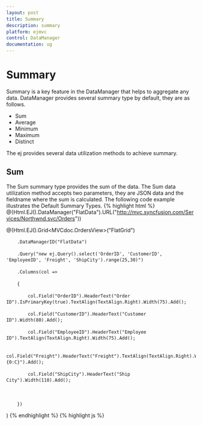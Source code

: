 ```yaml
---
layout: post
title: Summary
description: summary 
platform: ejmvc
control: DataManager
documentation: ug
---
```


# Summary 

Summary is a key feature in the DataManager that helps to aggregate any data. DataManager provides several summary type by default, they are as follows.

* Sum
* Average 
* Minimum
* Maximum
* Distinct

The ej provides several data utilization methods to achieve summary. 

## Sum

The Sum summary type provides the sum of the data. The Sum data utilization method accepts two parameters, they are JSON data and the fieldname where the sum is calculated. The following code example illustrates the Default Summary Types.
{% highlight html %}
@(Html.EJ().DataManager("FlatData").URL("http://mvc.syncfusion.com/Services/Northwnd.svc/Orders"))



@(Html.EJ().Grid<MVCdoc.OrdersView>("FlatGrid")

        .DataManagerID("FlatData")

        .Query("new ej.Query().select('OrderID', 'CustomerID', 'EmployeeID', 'Freight', 'ShipCity').range(25,30)")

        .Columns(col =>

        {

            col.Field("OrderID").HeaderText("Order ID").IsPrimaryKey(true).TextAlign(TextAlign.Right).Width(75).Add();

            col.Field("CustomerID").HeaderText("Customer ID").Width(80).Add();

            col.Field("EmployeeID").HeaderText("Employee ID").TextAlign(TextAlign.Right).Width(75).Add();

            col.Field("Freight").HeaderText("Freight").TextAlign(TextAlign.Right).Width(75).Format("{0:C}").Add();

            col.Field("ShipCity").HeaderText("Ship City").Width(110).Add();



        })

)
{% endhighlight  %}
{% highlight js %}
    <script type="text/javascript" class="jsScript">

        setTimeout(function () {

            var proxy = $("#MainContent_OrdersGrid").ejGrid("instance");

            var data = proxy._currentJsonData;

            var sum = ej.sum(data, "EmployeeID");//Calculates the sum Freight

            $("body").append("<span>Sum:" + sum + "</spn>");

        }, 3000);

    </script>


{% endhighlight %}


The result of the above code example is illustrated as follows.

![](Summary_images/Summary_img1.png)



## Min

The Minimum of a particular field can be calculated by using the ej.min data utilization method and this method accepts the arguments such as JSON data/array, field name and the comparer used for the comparison. When the data to the min method is a JSON array, then the whole record is returned.

The minimum of particular field can be calculated as follows.
{% highlight html %}
@(Html.EJ().DataManager("FlatData").URL("http://mvc.syncfusion.com/Services/Northwnd.svc/Orders"))



@(Html.EJ().Grid<MVCdoc.OrdersView>("FlatGrid")

        .DataManagerID("FlatData")

        .Query("new ej.Query().select('OrderID', 'CustomerID', 'EmployeeID', 'Freight', 'ShipCity').range(25,30)")

        .Columns(col =>

        {

            col.Field("OrderID").HeaderText("Order ID").IsPrimaryKey(true).TextAlign(TextAlign.Right).Width(75).Add();

            col.Field("CustomerID").HeaderText("Customer ID").Width(80).Add();

            col.Field("EmployeeID").HeaderText("Employee ID").TextAlign(TextAlign.Right).Width(75).Add();

            col.Field("Freight").HeaderText("Freight").TextAlign(TextAlign.Right).Width(75).Format("{0:C}").Add();

            col.Field("ShipCity").HeaderText("Ship City").Width(110).Add();



        })

)

{% endhighlight %}
{% highlight js %}
    <script type="text/javascript" class="jsScript">

        setTimeout(function () {

            var proxy = $("#MainContent_OrdersGrid").ejGrid("instance");

            var data = proxy._currentJsonData;

            var min = ej.min(data, "EmployeeID");//Calculates the min Freight

            $("body").append("<span>Min:" + min.EmployeeID + "</spn>");

        }, 3000);

    </script>

{% endhighlight  %}



The result of the above code example is illustrated as follows.

![](Summary_images/Summary_img2.png)



## Max

The Maximum of a particular field can be calculated by using the ej.max data utilization method and this method accepts the arguments such as JSON data/array, field name and the comparer used for the comparison. When the data to the max method is a JSON array, then the whole record is returned.

The maximum of particular field can be calculated as follows.
{% highlight html %}
@(Html.EJ().DataManager("FlatData").URL("http://mvc.syncfusion.com/Services/Northwnd.svc/Orders"))



@(Html.EJ().Grid<MVCdoc.OrdersView>("FlatGrid")

        .DataManagerID("FlatData")

        .Query("new ej.Query().select('OrderID', 'CustomerID', 'EmployeeID', 'Freight', 'ShipCity').range(25,30)")

        .Columns(col =>

        {

            col.Field("OrderID").HeaderText("Order ID").IsPrimaryKey(true).TextAlign(TextAlign.Right).Width(75).Add();

            col.Field("CustomerID").HeaderText("Customer ID").Width(80).Add();

            col.Field("EmployeeID").HeaderText("Employee ID").TextAlign(TextAlign.Right).Width(75).Add();

            col.Field("Freight").HeaderText("Freight").TextAlign(TextAlign.Right).Width(75).Format("{0:C}").Add();

            col.Field("ShipCity").HeaderText("Ship City").Width(110).Add();



        })

)

{% endhighlight %}
{% highlight js  %}

    <script type="text/javascript" class="jsScript">

        setTimeout(function () {

            var proxy = $("#MainContent_OrdersGrid").ejGrid("instance");

            var data = proxy._currentJsonData;

            var max = ej.max(data, "EmployeeID"); //Calculates the max Freight

            $("body").append("<span>Max:" + max.EmployeeID + "</spn>");

        }, 3000);

    </script>
{% endhighlight  %}




The result for the above code example is illustrated as follows.

![](Summary_images/Summary_img3.png)



## Avg

The Average summary type provides the average of the given data. The Average data utilization method accepts two parameters, they are JSON/Array data and the fieldname where the sum is calculated. Use the following code example for calculating the average of the given JSON data.
{% highlight html %}
@(Html.EJ().DataManager("FlatData").URL("http://mvc.syncfusion.com/Services/Northwnd.svc/Orders"))



@(Html.EJ().Grid<MVCdoc.OrdersView>("FlatGrid")

        .DataManagerID("FlatData")

        .Query("new ej.Query().select('OrderID', 'CustomerID', 'EmployeeID', 'Freight', 'ShipCity').range(25,30)")

        .Columns(col =>

        {

            col.Field("OrderID").HeaderText("Order ID").IsPrimaryKey(true).TextAlign(TextAlign.Right).Width(75).Add();

            col.Field("CustomerID").HeaderText("Customer ID").Width(80).Add();

            col.Field("EmployeeID").HeaderText("Employee ID").TextAlign(TextAlign.Right).Width(75).Add();

            col.Field("Freight").HeaderText("Freight").TextAlign(TextAlign.Right).Width(75).Format("{0:C}").Add();

            col.Field("ShipCity").HeaderText("Ship City").Width(110).Add();



        })

)
{% endhighlight %}
{% highlight js %}
    <script type="text/javascript" class="jsScript">

        setTimeout(function () {

            var proxy = $("#MainContent_OrdersGrid").ejGrid("instance");

            var data = proxy._currentJsonData;

            var avg = ej.avg(data, "EmployeeID");//Calculates the avg Freight

            $("body").append("<span>Avg:" + avg + "</spn>");

        }, 3000);

    </script>

{% endhighlight  %}



The result of the above code example is illustrated as follows.

![](Summary_images/Summary_img4.png)

_Summary - Average_

## Distinct

In a data, a field may contain many duplicate values; and sometimes you are required only to list the different (distinct) values. This can be achieved by using the ej.distinct method. This method accepts three parameters such as JSON/Array data, fieldname that you want to fetch as distinct and the third Boolean parameter set as true, returns the whole record when the data is a JSON array. 

The following code example illustrates how to use the ej.distinct method. In the following code, the third parameter of distinct method is set as true and hence it fetches the whole record from the provided data.
{% highlight html %}
@(Html.EJ().DataManager("FlatData").URL("http://mvc.syncfusion.com/Services/Northwnd.svc/Orders"))



@(Html.EJ().Grid<MVCdoc.OrdersView>("FlatGrid")

        .DataManagerID("FlatData")

        .Query("new ej.Query().select('OrderID', 'CustomerID', 'EmployeeID', 'Freight', 'ShipCity').range(25,35)")

        .Columns(col =>

        {

            col.Field("OrderID").HeaderText("Order ID").IsPrimaryKey(true).TextAlign(TextAlign.Right).Width(75).Add();

            col.Field("CustomerID").HeaderText("Customer ID").Width(80).Add();

            col.Field("EmployeeID").HeaderText("Employee ID").TextAlign(TextAlign.Right).Width(75).Add();

            col.Field("Freight").HeaderText("Freight").TextAlign(TextAlign.Right).Width(75).Format("{0:C}").Add();

            col.Field("ShipCity").HeaderText("Ship City").Width(110).Add();



        })

)
{% endhighlight  %}
{% highlight js %}
    <script type="text/javascript" class="jsScript">

        setTimeout(function () {

            var proxy = $("#MainContent_OrdersGrid").ejGrid("instance");

            var data = proxy._currentJsonData;

            var distinct = ej.distinct(data, "EmployeeID", true);//Calculates the avg Freight

            proxy.dataSource(distinct);

        }, 3000);

    </script>

{% endhighlight  %}

The result for the above code example is illustrated as follows.

![](Summary_images/Summary_img5.png)



